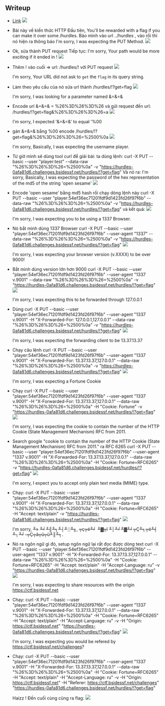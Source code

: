 ## Writeup
- [Link](https://hurdles-0afa81d6.challenges.bsidessf.net/)
  <img src="./1.png">
- Bài này về kiến thức HTTP
  Đầu tiên, You'll be rewarded with a flag if you can make it over some /hurdles.
  Bảo mình vào url ../hurdles , vào rồi thì nó hiện ra thông báo
  I'm sorry, I was expecting the PUT Method.
  <img src="./2.png">

- Ok, sửa thành PUT request
  Tiếp tục: I'm sorry, Your path would be more exciting if it ended in !
  <img src="./3.png">

- Thêm ! vào cuối => url: /hurdles/! với PUT request
  <img src="./4.png">
  
  I'm sorry, Your URL did not ask to `get` the `flag` in its query string.

- Làm theo yêu cầu của nó sửa url thành /hurdles/!?get=flag
  <img src="./5.png">

  I'm sorry, I was looking for a parameter named &=&=&

- Encode url &=&=& = %26%3D%26%3D%26 và gửi request đến url: /hurdles/!?get=flag&%26%3D%26%3D%26=a
  <img src="./6.png">

  I'm sorry, I expected '&=&=&' to equal '%00

- gán &=&=& bằng %00 encode 
  /hurdles/!?get=flag&%26%3D%26%3D%26=%2500%0a
  <img src="./7.png">

  I'm sorry, Basically, I was expecting the username player.

- Từ giờ mình sẽ dùng tool curl để giải bài: 
  ta dùng lệnh: curl -X PUT --basic --user "player:test" --data-raw "%26%3D%26%3D%26=%2500%0a" -v "https://hurdles-0afa81d6.challenges.bsidessf.net/hurdles/!?get=flag"
  Và nó ra: I'm sorry, Basically, I was expecting the password of the hex representation of the md5 of the string 'open sesame'
  <img src="./8.png">

- Encode 'open sesame' bằng md5 hash rồi chạy dòng lệnh này
  curl -X PUT --basic --user "player:54ef36ec71201fdf9d1423fd26f97f6b" --data-raw "%26%3D%26%3D%26=%2500%0a" -v "https://hurdles-0afa81d6.challenges.bsidessf.net/hurdles/!?get=flag"
  và kết quả:
  <img src="./9.png">

  I'm sorry, I was expecting you to be using a 1337 Browser.

- Nó bắt mình dùng 1337 Browser
  curl -X PUT --basic --user "player:54ef36ec71201fdf9d1423fd26f97f6b" --user-agent "1337" --data-raw "%26%3D%26%3D%26=%2500%0a" -v "https://hurdles-0afa81d6.challenges.bsidessf.net/hurdles/!?get=flag"
  <img src="./10.png">

  I'm sorry, I was expecting your browser version (v.XXXX) to be over 9000!

- Bắt mình dùng version lớn hơn 9000
  curl -X PUT --basic --user "player:54ef36ec71201fdf9d1423fd26f97f6b" --user-agent "1337 v.9001" --data-raw "%26%3D%26%3D%26=%2500%0a" -v "https://hurdles-0afa81d6.challenges.bsidessf.net/hurdles/!?get=flag"
  <img src="./11.png">

  I'm sorry, I was expecting this to be forwarded through 127.0.0.1

- Dùng 
  curl -X PUT --basic --user "player:54ef36ec71201fdf9d1423fd26f97f6b" --user-agent "1337 v.9001" -H "X-Forwarded-For: 127.0.0.1,127.0.0.1" --data-raw "%26%3D%26%3D%26=%2500%0a" -v "https://hurdles-0afa81d6.challenges.bsidessf.net/hurdles/!?get=flag"
  <img src="./12.png">

  I'm sorry, I was expecting the forwarding client to be 13.37.13.37

- Chạy câu lệnh
  curl -X PUT --basic --user "player:54ef36ec71201fdf9d1423fd26f97f6b" --user-agent "1337 v.9001" -H "X-Forwarded-For: 13.37.13.37,127.0.0.1" --data-raw "%26%3D%26%3D%26=%2500%0a" -v "https://hurdles-0afa81d6.challenges.bsidessf.net/hurdles/!?get=flag"
  <img src="./13.png">

  I'm sorry, I was expecting a Fortune Cookie

- Chạy 
  curl -X PUT --basic --user "player:54ef36ec71201fdf9d1423fd26f97f6b" --user-agent "1337 v.9001" -H "X-Forwarded-For: 13.37.13.37,127.0.0.1" --data-raw "%26%3D%26%3D%26=%2500%0a" -H "Cookie: Fortune" -v "https://hurdles-0afa81d6.challenges.bsidessf.net/hurdles/!?get=flag"
  <img src="./14.png">

  I'm sorry, I was expecting the cookie to contain the number of the HTTP Cookie (State Management Mechanism) RFC from 2011.

- Search google "cookie to contain the number of the HTTP Cookie (State Management Mechanism) RFC from 2011." ra RFC 6265
  curl -X PUT --basic --user "player:54ef36ec71201fdf9d1423fd26f97f6b" --user-agent "1337 v.9001" -H "X-Forwarded-For: 13.37.13.37,127.0.0.1" --data-raw "%26%3D%26%3D%26=%2500%0a" -H "Cookie: Fortune=RFC6265" -v "https://hurdles-0afa81d6.challenges.bsidessf.net/hurdles/!?get=flag"
  <img src="./15.png">

  I'm sorry, I expect you to accept only plain text media (MIME) type.

- Chạy:
  curl -X PUT --basic --user "player:54ef36ec71201fdf9d1423fd26f97f6b" --user-agent "1337 v.9001" -H "X-Forwarded-For: 13.37.13.37,127.0.0.1" --data-raw "%26%3D%26%3D%26=%2500%0a" -H "Cookie: Fortune=RFC6265" -H "Accept: text/plain" -v "https://hurdles-0afa81d6.challenges.bsidessf.net/hurdles/!?get=flag"
  <img src="./16.png">

  I'm sorry, ╨» ╨╛╨╢╨╕╨┤╨░╨╗, ╤ç╤é╨╛ ╨▓╤ï ╨│╨╛╨▓╨╛╤Ç╨╕╤é╨╡ ╨┐╨╛-╤Ç╤â╤ü╤ü╨║╨╕.

- Nó ra ngôn ngữ gì đó, setup ngôn ngữ lại rất đọc được dòng text
  curl -X PUT --basic --user "player:54ef36ec71201fdf9d1423fd26f97f6b" --user-agent "1337 v.9001" -H "X-Forwarded-For: 13.37.13.37,127.0.0.1" --data-raw "%26%3D%26%3D%26=%2500%0a" -H "Cookie: Fortune=RFC6265" -H "Accept: text/plain" -H "Accept-Language: ru" -v "https://hurdles-0afa81d6.challenges.bsidessf.net/hurdles/!?get=flag"
  <img src="./17.png">

  I'm sorry, I was expecting to share resources with the origin https://ctf.bsidessf.net

- Chạy: 
  curl -X PUT --basic --user "player:54ef36ec71201fdf9d1423fd26f97f6b" --user-agent "1337 v.9001" -H "X-Forwarded-For: 13.37.13.37,127.0.0.1" --data-raw "%26%3D%26%3D%26=%2500%0a" -H "Cookie: Fortune=RFC6265" -H "Accept: text/plain" -H "Accept-Language: ru" -v -H "Origin: https://ctf.bsidessf.net" "https://hurdles-0afa81d6.challenges.bsidessf.net/hurdles/!?get=flag"
  <img src="./18.png">

  I'm sorry, I was expecting you would be refered by https://ctf.bsidessf.net/challenges?

- Chạy:
  curl -X PUT --basic --user "player:54ef36ec71201fdf9d1423fd26f97f6b" --user-agent "1337 v.9001" -H "X-Forwarded-For: 13.37.13.37,127.0.0.1" --data-raw "%26%3D%26%3D%26=%2500%0a" -H "Cookie: Fortune=RFC6265" -H "Accept: text/plain" -H "Accept-Language: ru" -v -H "Origin: https://ctf.bsidessf.net" -H "Referer: https://ctf.bsidessf.net/challenges" "https://hurdles-0afa81d6.challenges.bsidessf.net/hurdles/!?get=flag"
  
  Haizz ! Đến cuối cùng cũng ra flag: 
  <img src="./18.png">